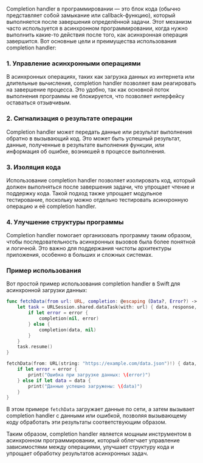 Completion handler в программировании — это блок кода (обычно представляет собой замыкание или callback-функцию), который выполняется после завершения определённой задачи. Этот механизм часто используется в асинхронном программировании, когда нужно выполнить какие-то действия после того, как асинхронная операция завершится. Вот основные цели и преимущества использования completion handler:

### 1. **Управление асинхронными операциями**
В асинхронных операциях, таких как загрузка данных из интернета или длительные вычисления, completion handler позволяет вам реагировать на завершение процесса. Это удобно, так как основной поток выполнения программы не блокируется, что позволяет интерфейсу оставаться отзывчивым.

### 2. **Сигнализация о результате операции**
Completion handler может передать данные или результат выполнения обратно в вызывающий код. Это может быть успешный результат, данные, полученные в результате выполнения функции, или информация об ошибке, возникшей в процессе выполнения.

### 3. **Изоляция кода**
Использование completion handler позволяет изолировать код, который должен выполняться после завершения задачи, что упрощает чтение и поддержку кода. Такой подход также упрощает модульное тестирование, поскольку можно отдельно тестировать асинхронную операцию и её completion handler.

### 4. **Улучшение структуры программы**
Completion handler помогает организовать программу таким образом, чтобы последовательность асинхронных вызовов была более понятной и логичной. Это важно для поддержания чистоты архитектуры приложения, особенно в больших и сложных системах.

### Пример использования

Вот простой пример использования completion handler в Swift для асинхронной загрузки данных:

```swift
func fetchData(from url: URL, completion: @escaping (Data?, Error?) -> Void) {
    let task = URLSession.shared.dataTask(with: url) { data, response, error in
        if let error = error {
            completion(nil, error)
        } else {
            completion(data, nil)
        }
    }
    task.resume()
}

fetchData(from: URL(string: "https://example.com/data.json")!) { data, error in
    if let error = error {
        print("Ошибка при загрузке данных: \(error)")
    } else if let data = data {
        print("Данные успешно загружены: \(data)")
    }
}
```

В этом примере `fetchData` загружает данные по сети, а затем вызывает completion handler с данными или ошибкой, позволяя вызывающему коду обработать эти результаты соответствующим образом.

Таким образом, completion handler является мощным инструментом в асинхронном программировании, который облегчает управление зависимостями между операциями, улучшает структуру кода и упрощает обработку результатов асинхронных задач.